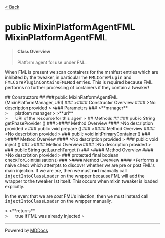 [< Back](../README.md)
# public MixinPlatformAgentFML MixinPlatformAgentFML #
>#### Class Overview ####
>Platform agent for use under FML.
 
 <p>When FML is present we scan containers for the manifest entries which are
 inhibited by the tweaker, in particular the <tt>FMLCorePlugin</tt> and
 <tt>FMLCorePluginContainsFMLMod</tt> entries. This is required because FML
 performs no further processing of containers if they contain a tweaker!</p>
## Constructors ##
### public MixinPlatformAgentFML (MixinPlatformManager, URI) ###
>#### Constructor Overview ####
>No description provided
>
>### Parameters ###
>**manager**<br />
>&nbsp;&nbsp;&nbsp;&nbsp;&nbsp;&nbsp;platform manager
>
>**uri**<br />
>&nbsp;&nbsp;&nbsp;&nbsp;&nbsp;&nbsp;URI of the resource for this agent
>
## Methods ##
### public String getPhaseProvider () ###
>#### Method Overview ####
>No description provided
>
### public void prepare () ###
>#### Method Overview ####
>No description provided
>
### public void initPrimaryContainer () ###
>#### Method Overview ####
>No description provided
>
### public void inject () ###
>#### Method Overview ####
>No description provided
>
### public String getLaunchTarget () ###
>#### Method Overview ####
>No description provided
>
### protected final boolean checkForCoInitialisation () ###
>#### Method Overview ####
>Performs a naive check which attempts to discover whether we are pre or
 post FML's main injection. If we are <i>pre</i>, then we must <b>not</b>
 manually call <tt>injectIntoClassLoader</tt> on the wrapper because FML
 will add the wrapper to the tweaker list itself. This occurs when mixin
 tweaker is loaded explicitly.
 
 <p>In the event that we are <i>post</i> FML's injection, then we must
 instead call <tt>injectIntoClassLoader</tt> on the wrapper manually.</p>
>
>**returns**<br />
>&nbsp;&nbsp;&nbsp;&nbsp;&nbsp;&nbsp;true if FML was already injected
>

---
Powered by [MDDocs](https://github.com/VRCube/MDDocs)
